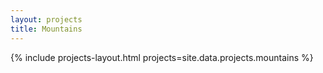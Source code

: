 ```yaml
---
layout: projects
title: Mountains
---
```


{% include projects-layout.html projects=site.data.projects.mountains %}
